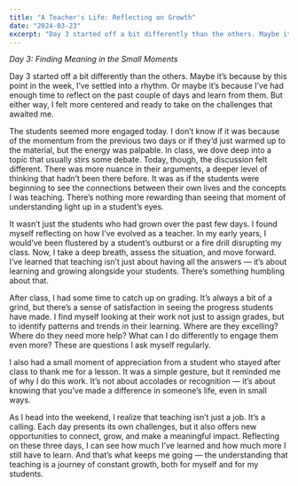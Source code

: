 ```yaml
---
title: "A Teacher's Life: Reflecting on Growth"
date: "2024-03-23"
excerpt: "Day 3 started off a bit differently than the others. Maybe it's because by this point in the week, I've settled into a rhythm..."
---
```


*Day 3: Finding Meaning in the Small Moments*

Day 3 started off a bit differently than the others. Maybe it’s because by this point in the week, I’ve settled into a rhythm. Or maybe it’s because I’ve had enough time to reflect on the past couple of days and learn from them. But either way, I felt more centered and ready to take on the challenges that awaited me.

The students seemed more engaged today. I don’t know if it was because of the momentum from the previous two days or if they’d just warmed up to the material, but the energy was palpable. In class, we dove deep into a topic that usually stirs some debate. Today, though, the discussion felt different. There was more nuance in their arguments, a deeper level of thinking that hadn’t been there before. It was as if the students were beginning to see the connections between their own lives and the concepts I was teaching. There’s nothing more rewarding than seeing that moment of understanding light up in a student’s eyes.

It wasn’t just the students who had grown over the past few days. I found myself reflecting on how I’ve evolved as a teacher. In my early years, I would’ve been flustered by a student’s outburst or a fire drill disrupting my class. Now, I take a deep breath, assess the situation, and move forward. I’ve learned that teaching isn’t just about having all the answers — it’s about learning and growing alongside your students. There’s something humbling about that.

After class, I had some time to catch up on grading. It’s always a bit of a grind, but there’s a sense of satisfaction in seeing the progress students have made. I find myself looking at their work not just to assign grades, but to identify patterns and trends in their learning. Where are they excelling? Where do they need more help? What can I do differently to engage them even more? These are questions I ask myself regularly.

I also had a small moment of appreciation from a student who stayed after class to thank me for a lesson. It was a simple gesture, but it reminded me of why I do this work. It’s not about accolades or recognition — it’s about knowing that you’ve made a difference in someone’s life, even in small ways.

As I head into the weekend, I realize that teaching isn’t just a job. It’s a calling. Each day presents its own challenges, but it also offers new opportunities to connect, grow, and make a meaningful impact. Reflecting on these three days, I can see how much I’ve learned and how much more I still have to learn. And that’s what keeps me going — the understanding that teaching is a journey of constant growth, both for myself and for my students.

